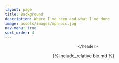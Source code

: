 ```yaml
---
layout: page
title: Background
description: Where I've been and what I've done
image: assets/images/mph-pic.jpg
nav-menu: true
sort_order: 4
---
```


<!-- Main -->
<div id="main" class="alt">

<!-- One -->
<section id="one">
	<div class="inner">
		<header class="major">
			
		</header>

<!-- Content -->

<div markdown="1">
  {% include_relative bio.md %}
</div>

</div>

</section>
</div>
